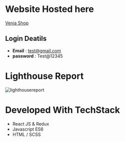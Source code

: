 # Website Hosted here

[Venia Shop](https://sudeshna-awale.github.io/capstone)

## Login Deatils

* **Email** : test@gmail.com
* **password** : Test@12345

# Lighthouse Report

![lighthousereport](https://user-images.githubusercontent.com/105719897/180711490-b2a7d09b-3c5a-4206-bc22-c0ca2b8cb315.png)

# Developed With TechStack

* React JS & Redux
* Javascript ES6
* HTML / SCSS


